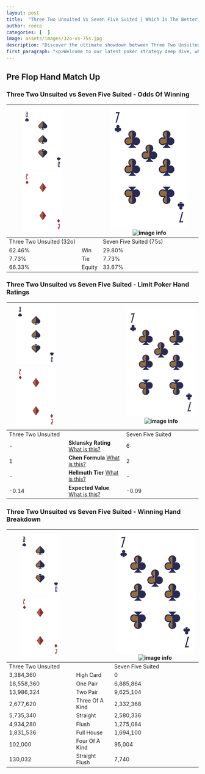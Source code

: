 ```yaml
---
layout: post
title:  "Three Two Unsuited Vs Seven Five Suited | Which Is The Better Hand In Poker? A Complete Guide"
author: reece
categories: [  ]
image: assets/images/32o-vs-75s.jpg
description: "Discover the ultimate showdown between Three Two Unsuited and Seven Five Suited in poker! Uncover the odds, strategies, and scenarios where one hand triumphs over the other. Get ready to up your poker game with this thrilling analysis."
first_paragraph: "<p>Welcome to our latest poker strategy deep dive, where we're pitting two distinct hands against each other in a high-stakes showdown: Three Two Unsuited vs Seven Five Suited.</p><p>In the dynamic world of poker, every decision counts, and knowing which hand holds the upper hand is key to your success at the table.</p><p>In this article, we'll dissect these two hands, explore the scenarios where one dominates the other, and equip you with the knowledge to make strategic choices that can tip the odds in your favor.</p><p>Get ready to unravel the intriguing dynamics of these poker hands and elevate your game to new heights.</p>"
---
```




[comment]: # (sp0)

## Pre Flop Hand Match Up

<div class="table hand-ratings" markdown="1"> 



### Three Two Unsuited vs Seven Five Suited - Odds Of Winning


    
| ![image info](assets/images/hand1/3.png) ![image info](assets/images/hand1/2o.png) |  | ![image info](assets/images/hand2/7.png) ![image info](assets/images/hand2/5s.png) |
| -------- | -------- | -------- |
| Three Two Unsuited (32o) |  | Seven Five Suited (75s) |
| 62.46% | Win | 29.80% |
| 7.73% | Tie | 7.73% |
| 66.33% | Equity | 33.67% |




[comment]: # (sp1)



### Three Two Unsuited vs Seven Five Suited - Limit Poker Hand Ratings


    
| ![image info](assets/images/hand1/3.png) ![image info](assets/images/hand1/2o.png) |  | ![image info](assets/images/hand2/7.png) ![image info](assets/images/hand2/5s.png) |
| -------- | -------- | -------- |
| Three Two Unsuited |  | Seven Five Suited |
| - | **Sklansky Rating** [What is this?](/sklansky-rating-explained) | 6 |
| 1 | **Chen Formula** [What is this?](/chen-formula-explained) | 2 |
| - | **Hellmuth Tier** [What is this?](/Hellmuth-tier-explained) | - |
| -0.14 | **Expected Value** [What is this?](/expected-value-explained) | -0.09 |




[comment]: # (sp2)



### Three Two Unsuited vs Seven Five Suited - Winning Hand Breakdown


    
| ![image info](assets/images/hand1/3.png) ![image info](assets/images/hand1/2o.png) |  | ![image info](assets/images/hand2/7.png) ![image info](assets/images/hand2/5s.png) |
| -------- | -------- | -------- |
| Three Two Unsuited |  | Seven Five Suited |
| 3,384,360 | High Card | 0 |
| 18,558,360 | One Pair | 6,885,864 |
| 13,986,324 | Two Pair | 9,625,104 |
| 2,677,620 | Three Of A Kind | 2,332,368 |
| 5,735,340 | Straight | 2,580,336 |
| 4,934,280 | Flush | 1,275,084 |
| 1,831,536 | Full House | 1,694,100 |
| 102,000 | Four Of A Kind | 95,004 |
| 130,032 | Straight Flush | 7,740 |




[comment]: # (sp3)



</div>

[comment]: # (sp4)



[comment]: # (sp5)

